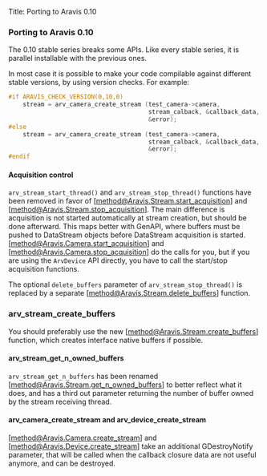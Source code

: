 Title: Porting to Aravis 0.10

### Porting to Aravis 0.10

The 0.10 stable series breaks some APIs. Like every stable series, it is
parallel installable with the previous ones.

In most case it is possible to make your code compilable against different
stable versions, by using version checks. For example:

```C
#if ARAVIS_CHECK_VERSION(0,10,0)
    stream = arv_camera_create_stream (test_camera->camera,
                                       stream_calback, &callback_data, NULL,
                                       &error);
#else
    stream = arv_camera_create_stream (test_camera->camera,
                                       stream_calback, &callback_data,
                                       &error);
#endif
```

#### Acquisition control

`arv_stream_start_thread()` and `arv_stream_stop_thread()` functions have been
removed in favor of [method@Aravis.Stream.start_acquisition] and
[method@Aravis.Stream.stop_acquisition]. The main difference is acquisition is
not started automatically at stream creation, but should be done afterward. This
maps better with GenAPI, where buffers must be pushed to DataStream objects
before DataStream acquisition is started.
[method@Aravis.Camera.start_acquisition] and
[method@Aravis.Camera.stop_acquisition] do the calls for you, but if you are
using the `ArvDevice` API directly, you have to call the start/stop acquisition
functions.

The optional `delete_buffers` parameter of `arv_stream_stop_thread()` is
replaced by a separate [method@Aravis.Stream.delete_buffers] function.

### arv_stream_create_buffers

You should preferably use the new [method@Aravis.Stream.create_buffers]
function, which creates interface native buffers if possible.

#### arv_stream_get_n_owned_buffers

`arv_stream_get_n_buffers` has been renamed
[method@Aravis.Stream.get_n_owned_buffers] to better reflect what it does, and
has a third out parameter returning the number of buffer owned by the stream
receiving thread.

#### arv_camera_create_stream and arv_device_create_stream

[method@Aravis.Camera.create_stream] and [method@Aravis.Device.create_stream]
take an additional GDestroyNotify parameter, that will be called when the
callback closure data are not useful anymore, and can be destroyed.
